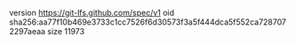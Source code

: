 version https://git-lfs.github.com/spec/v1
oid sha256:aa77f10b469e3733c1cc7526f6d30573f3a5f444dca5f552ca7287072297aeaa
size 11973
